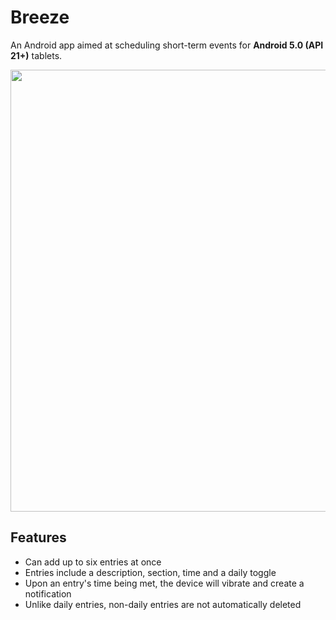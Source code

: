 # Breeze
An Android app aimed at scheduling short-term events for **Android 5.0 (API 21+)** tablets.

<p align="center">
  <img width="800" height="707" src="https://i.imgur.com/iduhBup.png">
</p>

## Features
* Can add up to six entries at once
* Entries include a description, section, time and a daily toggle
* Upon an entry's time being met, the device will vibrate and create a notification
* Unlike daily entries, non-daily entries are not automatically deleted

